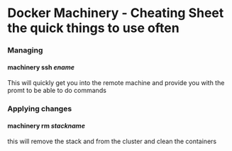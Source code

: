 # Docker Machinery - Cheating Sheet the quick things to use often

### Managing

#### machinery ssh *ename*

This will quickly get you into the remote machine and provide you with the promt to be able to do commands

### Applying changes

#### machinery rm *stackname*

this will remove the stack and from the cluster and clean the containers



